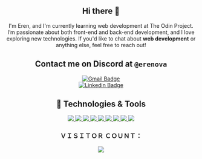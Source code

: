 <div align="center"><h2> Hi there 👋
</h2>
I'm Eren, and I'm currently learning web development at The Odin Project.  
I’m passionate about both front-end and back-end development, and I love exploring new technologies.  
If you'd like to chat about <b>web development</b> or anything else, feel free to reach out!  

Contact me on Discord at ```@erenova```
---
[![Gmail Badge](https://img.shields.io/badge/-erenova6@gmail.com-c14438?style=flat&logo=Gmail&logoColor=white)](mailto:erenova6@gmail.com "Connect via Email")  
[![Linkedin Badge](https://img.shields.io/badge/-eren%20kaya-0072b1?style=flat&logo=Linkedin&logoColor=white)](https://www.linkedin.com/in/erenova/ "Connect on LinkedIn")  

<h2 align="center"> 🔧 Technologies & Tools</h2>

<p align="center">
    <a href="https://github.com/erenova"> <img src="https://skillicons.dev/icons?i=html" /> 
     <img src="https://skillicons.dev/icons?i=css" />
     <img src="https://skillicons.dev/icons?i=js" />
     <img src="https://skillicons.dev/icons?i=react" />
     <img src="https://skillicons.dev/icons?i=tailwind" />
     <img src="https://skillicons.dev/icons?i=bootstrap" />
     <img src="https://skillicons.dev/icons?i=git" />
     <img src="https://skillicons.dev/icons?i=webpack" />
     <img src="https://skillicons.dev/icons?i=vite"/> </a>
</p>


<div align="center"><h3>ＶＩＳＩＴＯＲ ＣＯＵＮＴ：</h3>
<img src="https://profile-counter.glitch.me/erenova/count.svg" /></div></div>
